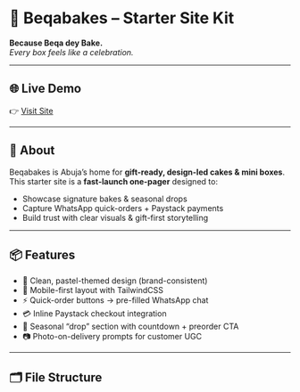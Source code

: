 # 🍰 Beqabakes – Starter Site Kit

**Because Beqa dey Bake.**  
*Every box feels like a celebration.*

---

## 🌐 Live Demo
👉 [Visit Site](https://immanuelaziba.github.io/beqabakes-starter-site)

---

## 🎯 About
Beqabakes is Abuja’s home for **gift-ready, design-led cakes & mini boxes**.  
This starter site is a **fast-launch one-pager** designed to:  
- Showcase signature bakes & seasonal drops  
- Capture WhatsApp quick-orders + Paystack payments  
- Build trust with clear visuals & gift-first storytelling  

---

## 📦 Features
- 🎨 Clean, pastel-themed design (brand-consistent)  
- 📱 Mobile-first layout with TailwindCSS  
- ⚡ Quick-order buttons → pre-filled WhatsApp chat  
- 💳 Inline Paystack checkout integration  
- 🔄 Seasonal “drop” section with countdown + preorder CTA  
- 📷 Photo-on-delivery prompts for customer UGC  

---

## 🗂 File Structure
